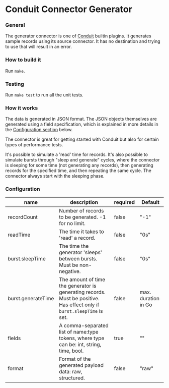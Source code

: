 # Conduit Connector Generator

### General

The generator connector is one of [Conduit](https://github.com/ConduitIO/conduit) builtin plugins. It generates sample
records using its source connector. It has no destination and trying to use that will result in an error.

### How to build it

Run `make`.

### Testing

Run `make test` to run all the unit tests.

### How it works

The data is generated in JSON format. The JSON objects themselves are generated using a field specification, which is
explained in more details in the [Configuration section](#Configuration) below.

The connector is great for getting started with Conduit but also for certain types of performance tests.

It's possible to simulate a 'read' time for records. It's also possible to simulate bursts through "sleep and generate"
cycles, where the connector is sleeping for some time (not generating any records), then generating records for the 
specified time, and then repeating the same cycle. The connector always start with the sleeping phase.

### Configuration

| name               | description                                                                                                          | required | Default             |
|--------------------|----------------------------------------------------------------------------------------------------------------------|----------|---------------------|
| recordCount        | Number of records to be generated. -1 for no limit.                                                                  | false    | "-1"                |
| readTime           | The time it takes to 'read' a record.                                                                                | false    | "0s"                |
| burst.sleepTime    | The time the generator 'sleeps' between bursts. Must be non-negative.                                                | false    | "0s"                |
| burst.generateTime | The amount of time the generator is generating records. Must be positive.<br/>Has effect only if `burst.sleepTime` is set. | false    | max. duration in Go |
| fields             | A comma-separated list of name:type tokens, where type can be: int, string, time, bool.                              | true     | ""                  |
| format             | Format of the generated payload data: raw, structured.                                                               | false    | "raw"               |
